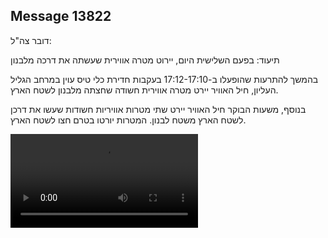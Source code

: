 ## Message 13822

דובר צה"ל:

תיעוד: בפעם השלישית היום, יירוט מטרה אווירית שעשתה את דרכה מלבנון

בהמשך להתרעות שהופעלו ב-17:12-17:10 בעקבות חדירת כלי טיס עוין במרחב הגליל העליון, חיל האוויר יירט מטרה אווירית חשודה שחצתה מלבנון לשטח הארץ.

בנוסף, משעות הבוקר חיל האוויר יירט שתי מטרות אוויריות חשודות שעשו את דרכן לשטח הארץ משטח לבנון.
המטרות יורטו בטרם חצו לשטח הארץ.

![Video](13822/13822_media.mp4)
